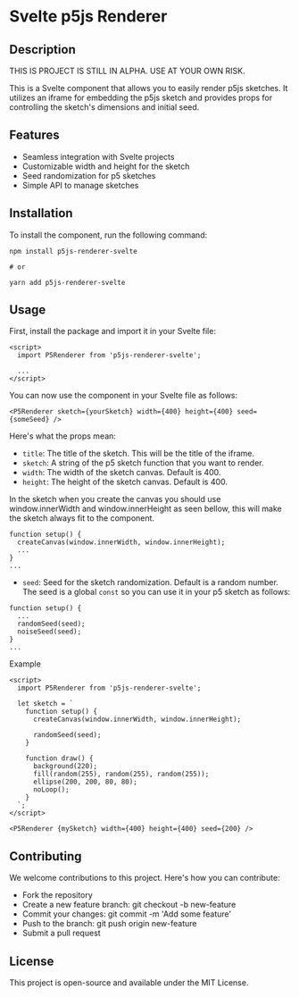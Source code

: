 # Svelte p5js Renderer

## Description

THIS IS PROJECT IS STILL IN ALPHA. USE AT YOUR OWN RISK.

This is a Svelte component that allows you to easily render p5js sketches. It utilizes an iframe for embedding the p5js sketch and provides props for controlling the sketch's dimensions and initial seed.

## Features

- Seamless integration with Svelte projects
- Customizable width and height for the sketch
- Seed randomization for p5 sketches
- Simple API to manage sketches

## Installation

To install the component, run the following command:

```
npm install p5js-renderer-svelte

# or

yarn add p5js-renderer-svelte
```

## Usage

First, install the package and import it in your Svelte file:

```
<script>
  import P5Renderer from 'p5js-renderer-svelte';

  ...
</script>
```

You can now use the component in your Svelte file as follows:

```
<P5Renderer sketch={yourSketch} width={400} height={400} seed={someSeed} />
```

Here's what the props mean:

- `title`: The title of the sketch. This will be the title of the iframe.
- `sketch`: A string of the p5 sketch function that you want to render.
- `width`: The width of the sketch canvas. Default is 400.
- `height`: The height of the sketch canvas. Default is 400.

In the sketch when you create the canvas you should use window.innerWidth and window.innerHeight as seen bellow, this will make the sketch always fit to the component.

```
function setup() {
  createCanvas(window.innerWidth, window.innerHeight);
  ...
}
...
```

- `seed`: Seed for the sketch randomization. Default is a random number. The seed is a global `const` so you can use it in your p5 sketch as follows:

```
function setup() {
  ...
  randomSeed(seed);
  noiseSeed(seed);
}
...
```

Example

```
<script>
  import P5Renderer from 'p5js-renderer-svelte';

  let sketch = `
    function setup() {
      createCanvas(window.innerWidth, window.innerHeight);

      randomSeed(seed);
    }

    function draw() {
      background(220);
      fill(random(255), random(255), random(255));
      ellipse(200, 200, 80, 80);
      noLoop();
    }
  `;
</script>

<P5Renderer {mySketch} width={400} height={400} seed={200} />
```

## Contributing

We welcome contributions to this project. Here's how you can contribute:

- Fork the repository
- Create a new feature branch: git checkout -b new-feature
- Commit your changes: git commit -m 'Add some feature'
- Push to the branch: git push origin new-feature
- Submit a pull request

## License

This project is open-source and available under the MIT License.
